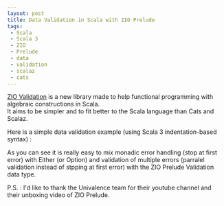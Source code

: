 ```yaml
---
layout: post
title: Data Validation in Scala with ZIO Prelude
tags:
 - Scala
 - Scala 3
 - ZIO
 - Prelude
 - data
 - validation
 - scalaz
 - cats
---
```


[ZIO Validation](https://github.com/zio/zio-prelude) is a new library made to help functional programming with algebraic constructions in Scala.  
It aims to be simpler and to fit better to the Scala language than Cats and Scalaz.  

Here is a simple data validation example (using Scala 3 indentation-based syntax) : 

<script src="https://gist.github.com/loicdescotte/7b99d4375615df989ec42d45a4b354f2.js"></script>


As you can see it is really easy to mix monadic error handling (stop at first error) with Either (or Option) and validation of multiple errors (parralel validation instead of stpping at first error) with the ZIO Prelude Validation data type.  

P.S. : I'd like to thank the Univalence team for their youtube channel and their unboxing video of ZIO Prelude.
